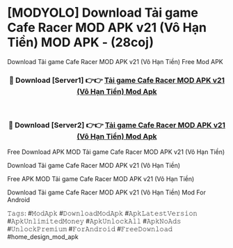 # [MODYOLO] Download Tải game Cafe Racer MOD APK v21 (Vô Hạn Tiền) MOD APK - (28coj)
Download Tải game Cafe Racer MOD APK v21 (Vô Hạn Tiền) Free Mod APK

<div align="center">
<h3>🔴 Download [Server1] 👉👉 <a href="https://apk-comot.site?title=Tải_game_Cafe_Racer_MOD_APK_v21_(Vô_Hạn_Tiền)">Tải game Cafe Racer MOD APK v21 (Vô Hạn Tiền) Mod Apk</a></h3><br>

<h3>🔴 Download [Server2] 👉👉 <a href="https://apk-comot.site?title=Tải_game_Cafe_Racer_MOD_APK_v21_(Vô_Hạn_Tiền)">Tải game Cafe Racer MOD APK v21 (Vô Hạn Tiền) Mod Apk</a></h3>
</div>


Free Download APK MOD Tải game Cafe Racer MOD APK v21 (Vô Hạn Tiền)

Download Tải game Cafe Racer MOD APK v21 (Vô Hạn Tiền) 

Free APK MOD Tải game Cafe Racer MOD APK v21 (Vô Hạn Tiền) 

Download Tải game Cafe Racer MOD APK v21 (Vô Hạn Tiền) Mod For Android

𝚃𝚊𝚐𝚜: #𝙼𝚘𝚍𝙰𝚙𝚔 #𝙳𝚘𝚠𝚗𝚕𝚘𝚊𝚍𝙼𝚘𝚍𝙰𝚙𝚔 #𝙰𝚙𝚔𝙻𝚊𝚝𝚎𝚜𝚝𝚅𝚎𝚛𝚜𝚒𝚘𝚗 #𝙰𝚙𝚔𝚄𝚗𝚕𝚒𝚖𝚒𝚝𝚎𝚍𝙼𝚘𝚗𝚎𝚢 #𝙰𝚙𝚔𝚄𝚗𝚕𝚘𝚌𝚔𝙰𝚕𝚕 #𝙰𝚙𝚔𝙽𝚘𝙰𝚍𝚜 #𝚄𝚗𝚕𝚘𝚌𝚔𝙿𝚛𝚎𝚖𝚒𝚞𝚖 #𝙵𝚘𝚛𝙰𝚗𝚍𝚛𝚘𝚒𝚍 #𝙵𝚛𝚎𝚎𝙳𝚘𝚠𝚗𝚕𝚘𝚊𝚍 #home_design_mod_apk
